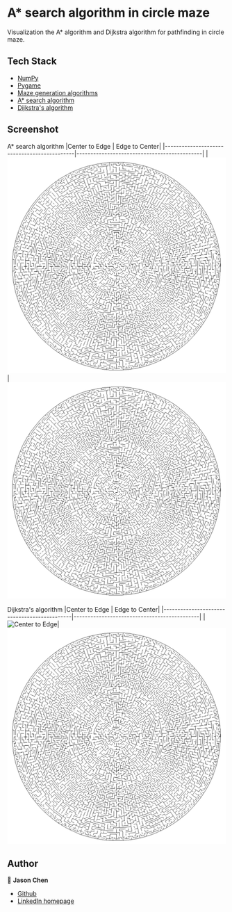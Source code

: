 # A* search algorithm in circle maze

Visualization the A* algorithm and Dijkstra algorithm for pathfinding in circle maze. 

## Tech Stack
- [NumPy](https://numpy.org/)
- [Pygame](https://www.pygame.org/news)
- [Maze generation algorithms](https://en.wikipedia.org/wiki/Maze_generation_algorithm)
- [A* search algorithm](https://en.wikipedia.org/wiki/A*_search_algorithm)
- [Dijkstra's algorithm](https://en.wikipedia.org/wiki/Dijkstra%27s_algorithm)

## Screenshot

A* search algorithm
|Center to Edge | Edge to Center|
|---------------------------------------------|---------------------------------------------|
|![Center to Edge](https://github.com/aawe44/pic_for_a_star_pathfinding_in_circle_maze/blob/main/a_star_center_to_right.gif)|![Edge to Center](https://github.com/aawe44/pic_for_a_star_pathfinding_in_circle_maze/blob/main/a_star_right_to_center.gif)

Dijkstra's algorithm
|Center to Edge | Edge to Center|
|---------------------------------------------|---------------------------------------------|
|![Center to Edge](https://github.com/aawe44/pic_for_a_star_pathfinding_in_circle_maze/blob/main/pathfinding_center_to_right.gif)|![Edge to Center](https://github.com/aawe44/pic_for_a_star_pathfinding_in_circle_maze/blob/main/pathfinding_right_to_center.gif)




## Author

👤 **Jason Chen**

- [Github](https://github.com/aawe44)
- [LinkedIn homepage](https://www.linkedin.com/in/jason-chen-88a261142/)
